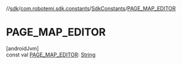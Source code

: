 //[sdk](../../../index.md)/[com.robotemi.sdk.constants](../index.md)/[SdkConstants](index.md)/[PAGE_MAP_EDITOR](-p-a-g-e_-m-a-p_-e-d-i-t-o-r.md)

# PAGE_MAP_EDITOR

[androidJvm]\
const val [PAGE_MAP_EDITOR](-p-a-g-e_-m-a-p_-e-d-i-t-o-r.md): [String](https://kotlinlang.org/api/latest/jvm/stdlib/kotlin/-string/index.html)

